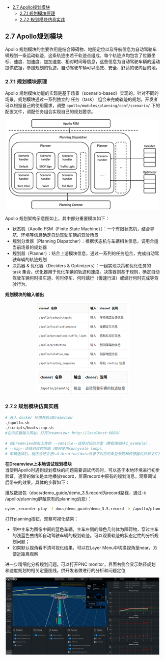 <!--
 * @Author: Shuai Wang
 * @Github: https://github.com/wsustcid
 * @Version: 1.0.0
 * @Date: 2022-01-06 16:17:04
 * @LastEditTime: 2022-01-11 11:13:58
-->
- [2.7 Apollo规划模块](#27-apollo规划模块)
  - [2.7.1 规划模块原理](#271-规划模块原理)
  - [2.7.2 规划模块仿真实践](#272-规划模块仿真实践)

## 2.7 Apollo规划模块
Apollo 规划模块的主要作用是结合障碍物、地图定位以及导航信息为自动驾驶车辆规划一条运动轨迹，这条轨迹由若干轨迹点组成，每个轨迹点均包含了位置坐标、速度、加速度、加加速度、相对时间等信息，这些信息为自动驾驶车辆的运动提供依据，参照规划的轨迹，自动驾驶车辆可以高效、安全、舒适的驶向目的地。

### 2.7.1 规划模块原理
Apollo 规划模块功能的实现是基于场景（scenario-based）实现的，针对不同的场景，规划模块通过一系列独立的 任务（task） 组合来完成轨迹的规划。开发者可以根据自己的使用需求，调整 `apollo/modules/planning/conf/scenario/` 下的配置文件，调配任务组合实现自己的规划要求。

<div align=center><img src=./fig/architecture-planning.png width=500></div>

Apollo 规划架构示意图如上，其中部分重要模块如下：
  - 状态机（Apollo FSM（Finite State Machine））：一个有限状态机，结合导航、环境等信息确定自动驾驶车辆的驾驶场景
  - 规划分发器（Planning Dispatcher）：根据状态机与车辆相关信息，调用合适当前场景的规划器
  - 规划器（Planner）：结合上游模块信息，通过一系列的任务组合，完成自动驾驶车辆的轨迹规划
  - 决策器 & 优化器（Deciders & Optimizers）：一组实现决策和优化任务的 task 集合。优化器用于优化车辆的轨迹和速度。决策器则基于规则，确定自动驾驶车辆何时换车道、何时停车、何时蠕行（慢速行进）或蠕行何时完成等驾驶行为。

**规划模块的输入输出**  
<div align=center><img src=./fig/plan_in.png width=300></div>
<div align=center><img src=./fig/plan_out.png width=300></div>


### 2.7.2 规划模块仿真实践
```bash
# 进入 docker 环境并启动Dreamview
./apollo.sh
./scripts/bootstrap.sh
#在浏览器输入网址，打开Dreamview: http://localhost:8888/

# 在Dreamview的右上角的 --vehicle--选择对应的车型（教程使用mkz_example）, 
# --map--选择对应的地图（教程使用sunnyvale loop）。
# 车辆选择后，程序会把会把calibration/data目录下对应的车型参数和传感器内外参文件拷贝到作用目录下。
```

**在Dreamview上本地调试规划模块**  
当使用Apollo时遇到规划模块的问题需要调试代码时，可以基于本地环境进行初步验证，通常的做法是本地播放record，屏蔽record中原有的规划消息，观察调试后带来的效果，具体的步骤如下：

播放数据包（docs/demo_guide/demo_3.5.record为record路径，通过-k /apollo/planning屏蔽原有的planning消息）：
```bash
cyber_recorder play -f docs/demo_guide/demo_3.5.record -k /apollo/planning
```

打开planning按钮，观察可视化结果：
  - 图中主车为图像中间的蓝色车辆，主车左侧的绿色几何体为障碍物，穿过主车的浅蓝色曲线即自动驾驶车辆的规划轨迹，可以观察轨迹的状态定性的分析规划问题；
  - 如果默认视角看不清可视化结果，可以在Layer Menu中切换视角至near，方便近距离观察
 
进一步精细化分析规划问题，可以打开PNC monitor，界面右侧会显示路径规划和速度规划的相关定量图线，供开发者做进行的分析和问题定位
<div align=center><img src=./fig/plan_demo.png width=500></div>

